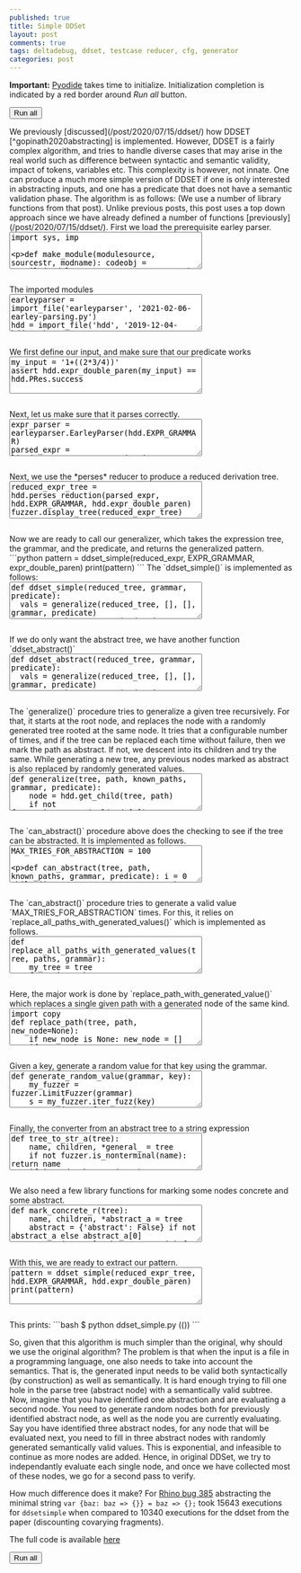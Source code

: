 ```yaml
---
published: true
title: Simple DDSet
layout: post
comments: true
tags: deltadebug, ddset, testcase reducer, cfg, generator
categories: post
---
```

<script type="text/javascript">window.languagePluginUrl='/resources/pyodide/full/3.8/';</script>
<script src="/resources/pyodide/full/3.8/pyodide.js"></script>
<link rel="stylesheet" type="text/css" media="all" href="/resources/skulpt/css/codemirror.css">
<link rel="stylesheet" type="text/css" media="all" href="/resources/skulpt/css/solarized.css">
<link rel="stylesheet" type="text/css" media="all" href="/resources/skulpt/css/env/editor.css">

<script src="/resources/skulpt/js/codemirrorepl.js" type="text/javascript"></script>
<script src="/resources/skulpt/js/python.js" type="text/javascript"></script>
<script src="/resources/pyodide/js/env/editor.js" type="text/javascript"></script>

**Important:** [Pyodide](https://pyodide.readthedocs.io/en/latest/) takes time to initialize.
Initialization completion is indicated by a red border around *Run all* button.
<form name='python_run_form'>
<button type="button" name="python_run_all">Run all</button>
</form>
We previously [discussed](/post/2020/07/15/ddset/) how
DDSET [^gopinath2020abstracting] is implemented. However, DDSET is a fairly
complex algorithm, and tries to handle diverse cases that may arise in the
real world such as difference between syntactic and semantic validity,
impact of tokens, variables etc.  This complexity is however, not innate. One
can produce a much more simple version of DDSET if one is only interested in
abstracting inputs, and one has a predicate that does not have a semantic
validation phase. The algorithm is as follows:
(We use a number of library functions from that post). Unlike previous posts,
this post uses a top down approach since we have already
defined a number of functions [previously](/post/2020/07/15/ddset/).
First we load the prerequisite earley parser.

<!--
############
import sys, imp

def make_module(modulesource, sourcestr, modname):
    codeobj = compile(modulesource, sourcestr, 'exec')
    newmodule = imp.new_module(modname)
    exec(codeobj, newmodule.__dict__)
    return newmodule

def import_file(name, location):
    if "pyodide" in sys.modules:
        import pyodide
        github_repo = 'https://raw.githubusercontent.com/'
        my_repo =  'rahulgopinath/rahulgopinath.github.io'
        module_loc = github_repo + my_repo + '/master/notebooks/%s' % location
        module_str = pyodide.open_url(module_loc).getvalue()
    else:
        module_loc = './notebooks/%s' % location
        with open(module_loc) as f:
            module_str = f.read()
    return make_module(module_str, module_loc, name)

############
-->
<form name='python_run_form'>
<textarea cols="40" rows="4" name='python_edit'>
import sys, imp

def make_module(modulesource, sourcestr, modname):
    codeobj = compile(modulesource, sourcestr, &#x27;exec&#x27;)
    newmodule = imp.new_module(modname)
    exec(codeobj, newmodule.__dict__)
    return newmodule

def import_file(name, location):
    if &quot;pyodide&quot; in sys.modules:
        import pyodide
        github_repo = &#x27;https://raw.githubusercontent.com/&#x27;
        my_repo =  &#x27;rahulgopinath/rahulgopinath.github.io&#x27;
        module_loc = github_repo + my_repo + &#x27;/master/notebooks/%s&#x27; % location
        module_str = pyodide.open_url(module_loc).getvalue()
    else:
        module_loc = &#x27;./notebooks/%s&#x27; % location
        with open(module_loc) as f:
            module_str = f.read()
    return make_module(module_str, module_loc, name)
</textarea><br />
<pre class='Output' name='python_output'></pre>
<div name='python_canvas'></div>
</form>
The imported modules

<!--
############
earleyparser = import_file('earleyparser', '2021-02-06-earley-parsing.py')
hdd = import_file('hdd', '2019-12-04-hdd.py')
fuzzer = import_file('fuzzer', '2019-05-28-simplefuzzer-01.py')

############
-->
<form name='python_run_form'>
<textarea cols="40" rows="4" name='python_edit'>
earleyparser = import_file(&#x27;earleyparser&#x27;, &#x27;2021-02-06-earley-parsing.py&#x27;)
hdd = import_file(&#x27;hdd&#x27;, &#x27;2019-12-04-hdd.py&#x27;)
fuzzer = import_file(&#x27;fuzzer&#x27;, &#x27;2019-05-28-simplefuzzer-01.py&#x27;)
</textarea><br />
<pre class='Output' name='python_output'></pre>
<div name='python_canvas'></div>
</form>
We first define our input, and make sure that our predicate works

<!--
############
my_input = '1+((2*3/4))'
assert hdd.expr_double_paren(my_input) == hdd.PRes.success

############
-->
<form name='python_run_form'>
<textarea cols="40" rows="4" name='python_edit'>
my_input = &#x27;1+((2*3/4))&#x27;
assert hdd.expr_double_paren(my_input) == hdd.PRes.success
</textarea><br />
<pre class='Output' name='python_output'></pre>
<div name='python_canvas'></div>
</form>
Next, let us make sure that it parses correctly.

<!--
############
expr_parser = earleyparser.EarleyParser(hdd.EXPR_GRAMMAR)
parsed_expr = list(expr_parser.parse_on(my_input, '<start>'))[0]
fuzzer.display_tree(parsed_expr)

############
-->
<form name='python_run_form'>
<textarea cols="40" rows="4" name='python_edit'>
expr_parser = earleyparser.EarleyParser(hdd.EXPR_GRAMMAR)
parsed_expr = list(expr_parser.parse_on(my_input, &#x27;&lt;start&gt;&#x27;))[0]
fuzzer.display_tree(parsed_expr)
</textarea><br />
<pre class='Output' name='python_output'></pre>
<div name='python_canvas'></div>
</form>
Next, we use the *perses* reducer to produce a reduced derivation tree.

<!--
############
reduced_expr_tree = hdd.perses_reduction(parsed_expr, hdd.EXPR_GRAMMAR, hdd.expr_double_paren)
fuzzer.display_tree(reduced_expr_tree)


############
-->
<form name='python_run_form'>
<textarea cols="40" rows="4" name='python_edit'>
reduced_expr_tree = hdd.perses_reduction(parsed_expr, hdd.EXPR_GRAMMAR, hdd.expr_double_paren)
fuzzer.display_tree(reduced_expr_tree)
</textarea><br />
<pre class='Output' name='python_output'></pre>
<div name='python_canvas'></div>
</form>
Now we are ready to call our generalizer, which takes the expression tree, the grammar, and the predicate, and returns the generalized pattern.
```python
pattern = ddset_simple(reduced_expr, EXPR_GRAMMAR, expr_double_paren)
print(pattern)
```
The `ddset_simple()` is implemented as follows:

<!--
############
def ddset_simple(reduced_tree, grammar, predicate):
  vals = generalize(reduced_tree, [], [], grammar, predicate)
  ta = get_abstract_tree(reduced_tree, vals)
  return tree_to_str_a(ta)

############
-->
<form name='python_run_form'>
<textarea cols="40" rows="4" name='python_edit'>
def ddset_simple(reduced_tree, grammar, predicate):
  vals = generalize(reduced_tree, [], [], grammar, predicate)
  ta = get_abstract_tree(reduced_tree, vals)
  return tree_to_str_a(ta)
</textarea><br />
<pre class='Output' name='python_output'></pre>
<div name='python_canvas'></div>
</form>
If we do only want the abstract tree, we have another function `ddset_abstract()`

<!--
############
def ddset_abstract(reduced_tree, grammar, predicate):
  vals = generalize(reduced_tree, [], [], grammar, predicate)
  ta = get_abstract_tree(reduced_tree, vals)
  return ta

############
-->
<form name='python_run_form'>
<textarea cols="40" rows="4" name='python_edit'>
def ddset_abstract(reduced_tree, grammar, predicate):
  vals = generalize(reduced_tree, [], [], grammar, predicate)
  ta = get_abstract_tree(reduced_tree, vals)
  return ta
</textarea><br />
<pre class='Output' name='python_output'></pre>
<div name='python_canvas'></div>
</form>
The `generalize()` procedure tries to generalize a given tree recursively. For that, it starts at the root node, and replaces the node with
a randomly generated tree rooted at the same node. It tries that a configurable number of times, and if the tree can be replaced each time
without failure, then we mark the path as abstract. If not, we descent into its children and try the same. While generating a new tree, any
previous nodes marked as abstract is also replaced by randomly generated values.

<!--
############
def generalize(tree, path, known_paths, grammar, predicate):
    node = hdd.get_child(tree, path)
    if not fuzzer.is_nonterminal(node[0]): return known_paths
    if can_abstract(tree, path, known_paths, grammar, predicate):
        known_paths.append(path)
        return known_paths
    for i,child in enumerate(node[1]):
        ps = generalize(tree, path + [i], known_paths, grammar, predicate)
    return known_paths

############
-->
<form name='python_run_form'>
<textarea cols="40" rows="4" name='python_edit'>
def generalize(tree, path, known_paths, grammar, predicate):
    node = hdd.get_child(tree, path)
    if not fuzzer.is_nonterminal(node[0]): return known_paths
    if can_abstract(tree, path, known_paths, grammar, predicate):
        known_paths.append(path)
        return known_paths
    for i,child in enumerate(node[1]):
        ps = generalize(tree, path + [i], known_paths, grammar, predicate)
    return known_paths
</textarea><br />
<pre class='Output' name='python_output'></pre>
<div name='python_canvas'></div>
</form>
The `can_abstract()` procedure above does the checking to see if the tree can be abstracted. It is implemented as follows.

<!--
############
MAX_TRIES_FOR_ABSTRACTION = 100

def can_abstract(tree, path, known_paths, grammar, predicate):
    i = 0
    while (i < MAX_TRIES_FOR_ABSTRACTION):
        t = replace_all_paths_with_generated_values(tree, known_paths + [path], grammar)
        s = fuzzer.iter_tree_to_str(t)
        if predicate(s) == hdd.PRes.failed:
            return False
        elif predicate(s) == hdd.PRes.invalid:
            continue
        i += 1
    return True

############
-->
<form name='python_run_form'>
<textarea cols="40" rows="4" name='python_edit'>
MAX_TRIES_FOR_ABSTRACTION = 100

def can_abstract(tree, path, known_paths, grammar, predicate):
    i = 0
    while (i &lt; MAX_TRIES_FOR_ABSTRACTION):
        t = replace_all_paths_with_generated_values(tree, known_paths + [path], grammar)
        s = fuzzer.iter_tree_to_str(t)
        if predicate(s) == hdd.PRes.failed:
            return False
        elif predicate(s) == hdd.PRes.invalid:
            continue
        i += 1
    return True
</textarea><br />
<pre class='Output' name='python_output'></pre>
<div name='python_canvas'></div>
</form>
The `can_abstract()` procedure tries to generate a valid value `MAX_TRIES_FOR_ABSTRACTION` times. For this, it relies on
`replace_all_paths_with_generated_values()` which is implemented as follows.

<!--
############
def replace_all_paths_with_generated_values(tree, paths, grammar):
    my_tree = tree
    for p in paths:
        my_tree = replace_path_with_generated_value(my_tree, p, grammar)
    return my_tree

############
-->
<form name='python_run_form'>
<textarea cols="40" rows="4" name='python_edit'>
def replace_all_paths_with_generated_values(tree, paths, grammar):
    my_tree = tree
    for p in paths:
        my_tree = replace_path_with_generated_value(my_tree, p, grammar)
    return my_tree
</textarea><br />
<pre class='Output' name='python_output'></pre>
<div name='python_canvas'></div>
</form>
Here, the major work is done by `replace_path_with_generated_value()` which replaces a single given path with a generated node
of the same kind.

<!--
############
import copy
def replace_path(tree, path, new_node=None):
    if new_node is None: new_node = []
    if not path: return copy.deepcopy(new_node)
    cur, *path = path
    name, children, *rest = tree
    new_children = []
    for i,c in enumerate(children):
        if i == cur:
            nc = replace_path(c, path, new_node)
        else:
            nc = c
        if nc:
            new_children.append(nc)
    return (name, new_children, *rest)

def replace_path_with_generated_value(tree, path, grammar):
    node = hdd.get_child(tree, path)
    s, gnode = generate_random_value(grammar, node[0])
    t = replace_path(tree, path, gnode)
    return t

############
-->
<form name='python_run_form'>
<textarea cols="40" rows="4" name='python_edit'>
import copy
def replace_path(tree, path, new_node=None):
    if new_node is None: new_node = []
    if not path: return copy.deepcopy(new_node)
    cur, *path = path
    name, children, *rest = tree
    new_children = []
    for i,c in enumerate(children):
        if i == cur:
            nc = replace_path(c, path, new_node)
        else:
            nc = c
        if nc:
            new_children.append(nc)
    return (name, new_children, *rest)

def replace_path_with_generated_value(tree, path, grammar):
    node = hdd.get_child(tree, path)
    s, gnode = generate_random_value(grammar, node[0])
    t = replace_path(tree, path, gnode)
    return t
</textarea><br />
<pre class='Output' name='python_output'></pre>
<div name='python_canvas'></div>
</form>
Given a key, generate a random value for that key using the grammar. 

<!--
############
def generate_random_value(grammar, key):
    my_fuzzer = fuzzer.LimitFuzzer(grammar)
    s = my_fuzzer.iter_fuzz(key)
    return (s, my_fuzzer._s)

############
-->
<form name='python_run_form'>
<textarea cols="40" rows="4" name='python_edit'>
def generate_random_value(grammar, key):
    my_fuzzer = fuzzer.LimitFuzzer(grammar)
    s = my_fuzzer.iter_fuzz(key)
    return (s, my_fuzzer._s)
</textarea><br />
<pre class='Output' name='python_output'></pre>
<div name='python_canvas'></div>
</form>
Finally, the converter from an abstract tree to a string expression

<!--
############
def tree_to_str_a(tree):
    name, children, *general_ = tree
    if not fuzzer.is_nonterminal(name): return name
    if is_node_abstract(tree):
        return name
    return ''.join([tree_to_str_a(c) for c in children])

############
-->
<form name='python_run_form'>
<textarea cols="40" rows="4" name='python_edit'>
def tree_to_str_a(tree):
    name, children, *general_ = tree
    if not fuzzer.is_nonterminal(name): return name
    if is_node_abstract(tree):
        return name
    return &#x27;&#x27;.join([tree_to_str_a(c) for c in children])
</textarea><br />
<pre class='Output' name='python_output'></pre>
<div name='python_canvas'></div>
</form>
We also need a few library functions for marking some nodes concrete and some abstract.

<!--
############
def mark_concrete_r(tree):
    name, children, *abstract_a = tree
    abstract = {'abstract': False} if not abstract_a else abstract_a[0]
    return (name, [mark_concrete_r(c) for c in children], abstract)

def mark_path_abstract(tree, path):
    name, children = hdd.get_child(tree, path)
    new_tree = replace_path(tree, path, (name, children, {'abstract': True}))
    return new_tree

def get_abstract_tree(tree, paths):
    for path in paths:
        tree = mark_path_abstract(tree, path)
    return mark_concrete_r(tree)

def is_node_abstract(node):
    name, children, *abstract_a = node
    if not abstract_a:
        return True
    else:
        return abstract_a[0]['abstract']

############
-->
<form name='python_run_form'>
<textarea cols="40" rows="4" name='python_edit'>
def mark_concrete_r(tree):
    name, children, *abstract_a = tree
    abstract = {&#x27;abstract&#x27;: False} if not abstract_a else abstract_a[0]
    return (name, [mark_concrete_r(c) for c in children], abstract)

def mark_path_abstract(tree, path):
    name, children = hdd.get_child(tree, path)
    new_tree = replace_path(tree, path, (name, children, {&#x27;abstract&#x27;: True}))
    return new_tree

def get_abstract_tree(tree, paths):
    for path in paths:
        tree = mark_path_abstract(tree, path)
    return mark_concrete_r(tree)

def is_node_abstract(node):
    name, children, *abstract_a = node
    if not abstract_a:
        return True
    else:
        return abstract_a[0][&#x27;abstract&#x27;]
</textarea><br />
<pre class='Output' name='python_output'></pre>
<div name='python_canvas'></div>
</form>
With this, we are ready to extract our pattern.

<!--
############
pattern = ddset_simple(reduced_expr_tree, hdd.EXPR_GRAMMAR, hdd.expr_double_paren)
print(pattern)

############
-->
<form name='python_run_form'>
<textarea cols="40" rows="4" name='python_edit'>
pattern = ddset_simple(reduced_expr_tree, hdd.EXPR_GRAMMAR, hdd.expr_double_paren)
print(pattern)
</textarea><br />
<pre class='Output' name='python_output'></pre>
<div name='python_canvas'></div>
</form>
This prints:
```bash
$ python ddset_simple.py
((<expr>))
```

So, given that this algorithm is much simpler than the original, why should we use the
original algorithm? The problem is that when the input is a file in a programming language,
one also needs to take into account the semantics. That is, the generated input needs to be
valid both syntactically (by construction) as well as semantically. It is hard enough trying
to fill one hole in the parse tree (abstract node) with a semantically valid subtree. Now,
imagine that you have identified one abstraction and are evaluating a second node. You need to
generate random nodes both for previously identified abstract node, as well as the node you are
currently evaluating. Say you have identified three abstract nodes, for any node that will be
evaluated next, you need to fill in three abstract nodes with randomly generated semantically
valid values. This is exponential, and infeasible to continue as more nodes are added. Hence,
in original DDSet, we try to independantly evaluate each single node, and once we have collected
most of these nodes, we go for a second pass to verify.

How much difference does it make? For [Rhino bug 385](https://github.com/mozilla/rhino/issues/385)
abstracting the minimal string `var {baz: baz => {}} = baz => {};` took 15643 executions for
`ddsetsimple` when compared to 10340 executions for the ddset from the paper (discounting covarying
fragments).

The full code is available [here](https://github.com/vrthra/ddset/blob/master/simple/SimpleDDSet.py)

[^gopinath2020abstracting]: Rahul Gopinath, Alexander Kampmann, Nikolas Havrikov, Ezekiel Soremekun, Andreas Zeller, "Abstracting Failure Inducing Inputs" ISSTA 2020 URL:<https://rahul.gopinath.org/publications/#gopinath2020abstracting>

<form name='python_run_form'>
<button type="button" name="python_run_all">Run all</button>
</form>
